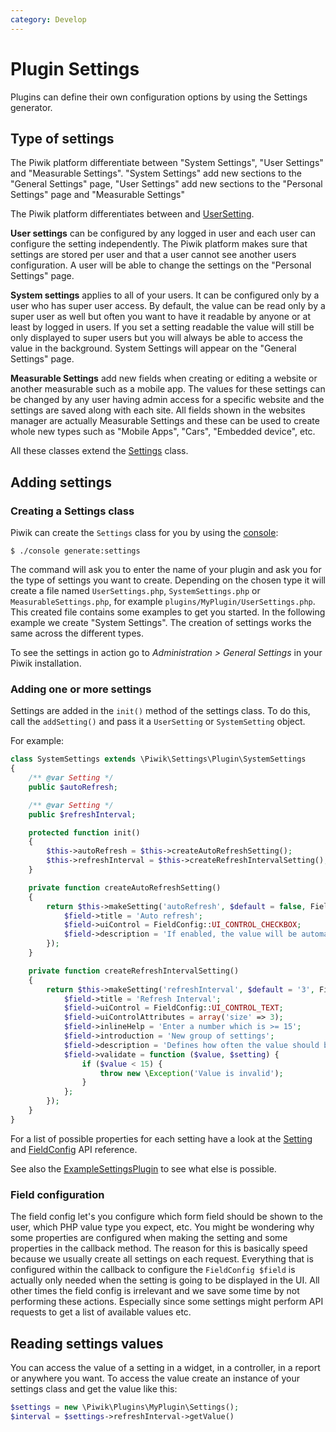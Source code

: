 ```yaml
---
category: Develop
---
```

# Plugin Settings

Plugins can define their own configuration options by using the Settings generator.

## Type of settings

 The Piwik platform differentiate between
"System Settings", "User Settings" and "Measurable Settings". "System Settings" add new sections to the
"General Settings" page, "User Settings" add new sections to the "Personal Settings" page and "Measurable Settings"


The Piwik platform differentiates between  and [UserSetting](/api-reference/Piwik/Settings/UserSetting).

**User settings** can be configured by any logged in user and each user can configure the setting independently.
The Piwik platform makes sure that settings are stored per user and that a user cannot see another users configuration.
A user will be able to change the settings on the "Personal Settings" page.

**System settings** applies to all of your users. It can be configured only by a user who has super user access.
By default, the value can be read only by a super user as well but often you want to have it readable by anyone or at
least by logged in users. If you set a setting readable the value will still be only displayed to super users but you
will always be able to access the value in the background. System Settings will appear on the "General Settings" page.

**Measurable Settings** add new fields when creating or editing a website or another measurable such as a mobile app.
The values for these settings can be changed by any user having admin access for a specific website and the settings
are saved along with each site. All fields shown in the websites manager are actually Measurable Settings and these
can be used to create whole new types such as "Mobile Apps", "Cars", "Embedded device", etc.

All these classes extend the [Settings](/api-reference/Piwik/Settings/Settings) class.

## Adding settings

### Creating a Settings class

Piwik can create the `Settings` class for you by using the [console](/guides/piwik-on-the-command-line):

```
$ ./console generate:settings
```

The command will ask you to enter the name of your plugin and ask you for the type of settings you want to create.
 Depending on the chosen type it will create a file named `UserSettings.php`, `SystemSettings.php` or
 `MeasurableSettings.php`, for example `plugins/MyPlugin/UserSettings.php`. This created file contains some examples to
 get you started. In the following example we create "System Settings". The creation of settings works the same across
 the different types.

To see the settings in action go to *Administration > General Settings* in your Piwik installation.

### Adding one or more settings

Settings are added in the `init()` method of the settings class. To do this, call the `addSetting()` and pass it a `UserSetting` or `SystemSetting` object.

For example:

```php
class SystemSettings extends \Piwik\Settings\Plugin\SystemSettings
{
    /** @var Setting */
    public $autoRefresh;

    /** @var Setting */
    public $refreshInterval;

    protected function init()
    {
        $this->autoRefresh = $this->createAutoRefreshSetting();
        $this->refreshInterval = $this->createRefreshIntervalSetting();
    }

    private function createAutoRefreshSetting()
    {
        return $this->makeSetting('autoRefresh', $default = false, FieldConfig::TYPE_BOOL, function (FieldConfig $field) {
            $field->title = 'Auto refresh';
            $field->uiControl = FieldConfig::UI_CONTROL_CHECKBOX;
            $field->description = 'If enabled, the value will be automatically refreshed depending on the specified interval';
        });
    }

    private function createRefreshIntervalSetting()
    {
        return $this->makeSetting('refreshInterval', $default = '3', FieldConfig::TYPE_INT, function (FieldConfig $field) {
            $field->title = 'Refresh Interval';
            $field->uiControl = FieldConfig::UI_CONTROL_TEXT;
            $field->uiControlAttributes = array('size' => 3);
            $field->inlineHelp = 'Enter a number which is >= 15';
            $field->introduction = 'New group of settings';
            $field->description = 'Defines how often the value should be updated';
            $field->validate = function ($value, $setting) {
                if ($value < 15) {
                    throw new \Exception('Value is invalid');
                }
            };
        });
    }
}
```

For a list of possible properties for each setting have a look at the [Setting](/api-reference/Piwik/Settings/Setting)
and [FieldConfig](/api-reference/Piwik/Settings/FieldConfig) API reference.

See also the [ExampleSettingsPlugin](https://github.com/piwik/piwik/tree/master/plugins/ExampleSettingsPlugin) to see what else is possible.

### Field configuration

The field config let's you configure which form field should be shown to the user, which PHP value type you expect, etc.
You might be wondering why some properties are configured when making the setting and some properties in the callback method.
The reason for this is basically speed because we usually create all settings on each request. Everything that is configured
within the callback to configure the `FieldConfig $field` is actually only needed when the setting is going to be displayed
in the UI. All other times the field config is irrelevant and we save some time by not performing these actions. Especially since
some settings might perform API requests to get a list of available values etc.

## Reading settings values

You can access the value of a setting in a widget, in a controller, in a report or anywhere you want. To access the value create an instance of your settings class and get the value like this:

```php
$settings = new \Piwik\Plugins\MyPlugin\Settings();
$interval = $settings->refreshInterval->getValue()
```
